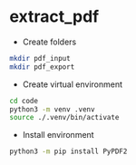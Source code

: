# extract_pdf

* Create folders 

```sh
mkdir pdf_input
mkdir pdf_export
```

* Create virtual environment

```sh
cd code
python3 -m venv .venv
source ./.venv/bin/activate
```

* Install environment

```sh
python3 -m pip install PyPDF2
```